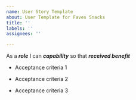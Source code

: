 ```yaml
---
name: User Story Template
about: User Template for Faves Snacks
title: ''
labels: ''
assignees: ''

---
```


As a **_role_** I can **_capability_** so that **_received benefit_**

- Acceptance criteria 1

- Acceptance criteria 2

- Acceptance criteria 3
